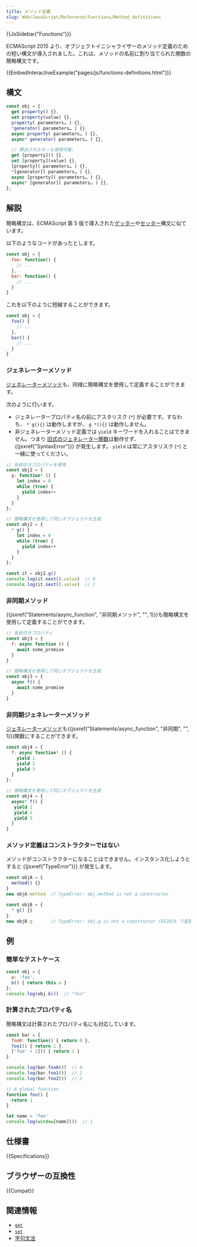 ```yaml
---
title: メソッド定義
slug: Web/JavaScript/Reference/Functions/Method_definitions
---
```

{{JsSidebar("Functions")}}

ECMAScript 2015 より、オブジェクトイニシャライザーのメソッド定義のための短い構文が導入されました。これは、メソッドの名前に割り当てられた関数の簡略構文です。

{{EmbedInteractiveExample("pages/js/functions-definitions.html")}}

## 構文

```js
const obj = {
  get property() {},
  set property(value) {},
  property( parameters… ) {},
  *generator( parameters… ) {},
  async property( parameters… ) {},
  async* generator( parameters… ) {},

  // 算出されたキーも使用可能:
  get [property]() {},
  set [property](value) {},
  [property]( parameters… ) {},
  *[generator]( parameters… ) {},
  async [property]( parameters… ) {},
  async* [generator]( parameters… ) {},
};
```

## 解説

簡略構文は、ECMAScript 第 5 版で導入された[ゲッター](/ja/docs/Web/JavaScript/Reference/Functions/get)や[セッター](/ja/docs/Web/JavaScript/Reference/Functions/set)構文に似ています。

以下のようなコードがあったとします。

```js
const obj = {
  foo: function() {
    // ...
  },
  bar: function() {
    // ...
  }
}
```

これを以下のように短縮することができます。

```js
const obj = {
  foo() {
    // ...
  },
  bar() {
    // ...
  }
}
```

### ジェネレーターメソッド

[ジェネレーターメソッド](/ja/docs/Web/JavaScript/Reference/Statements/function*)も、同様に簡略構文を使用して定義することができます。

次のように行います。

- ジェネレータープロパティ名の前にアスタリスク (`*`) が必要です。すなわち、 `* g(){}` は動作しますが、 `g *(){}` は動作しません。
- 非ジェネレーターメソッド定義では `yield` キーワードを入れることはできません。つまり [旧式のジェネレーター関数](/ja/docs/Web/JavaScript/Reference/Statements/Legacy_generator_function)は動作せず、 {{jsxref("SyntaxError")}} が発生します。 `yield` は常にアスタリスク (`*`) と一緒に使ってください。

```js
// 名前付きプロパティを使用
const obj2 = {
  g: function* () {
    let index = 0
    while (true) {
      yield index++
    }
  }
};

// 簡略構文を使用して同じオブジェクトを生成
const obj2 = {
  * g() {
    let index = 0
    while (true) {
      yield index++
    }
  }
};

const it = obj2.g()
console.log(it.next().value)  // 0
console.log(it.next().value)  // 1
```

### 非同期メソッド

{{jsxref("Statements/async_function", "非同期メソッド", "", 1)}}も簡略構文を使用して定義することができます。

```js
// 名前付きプロパティ
const obj3 = {
  f: async function () {
    await some_promise
  }
}

// 簡略構文を使用して同じオブジェクトを生成
const obj3 = {
  async f() {
    await some_promise
  }
}
```

### 非同期ジェネレーターメソッド

[ジェネレーターメソッド](/ja/docs/Web/JavaScript/Reference/Statements/function*)も{{jsxref("Statements/async_function", "非同期", "", 1)}}関数にすることができます。

```js
const obj4 = {
  f: async function* () {
    yield 1
    yield 2
    yield 3
  }
};

// 簡略構文を使用して同じオブジェクトを生成
const obj4 = {
  async* f() {
   yield 1
   yield 2
   yield 3
  }
}
```

### メソッド定義はコンストラクターではない

メソッドがコンストラクターになることはできません。インスタンス化しようとすると {{jsxref("TypeError")}} が発生します。

```js example-bad
const objA = {
  method() {}
}
new objA.method  // TypeError: obj.method is not a constructor

const objB = {
  * g() {}
}
new objB.g       // TypeError: obj.g is not a constructor (ES2016 で変更)
```

## 例

### 簡単なテストケース

```js
const obj = {
  a: 'foo',
  b() { return this.a }
};
console.log(obj.b())  // "foo"
```

### 計算されたプロパティ名

簡略構文は計算されたプロパティ名にも対応しています。

```js
const bar = {
  foo0: function() { return 0 },
  foo1() { return 1 },
  ['foo' + 2]() { return 2 }
}

console.log(bar.foo0())  // 0
console.log(bar.foo1())  // 1
console.log(bar.foo2())  // 2

// A global function
function foo() {
  return 1
}

let name = 'foo'
console.log(window[name]())  // 1
```

## 仕様書

{{Specifications}}

## ブラウザーの互換性

{{Compat}}

## 関連情報

- [`get`](/ja/docs/Web/JavaScript/Reference/Functions/get)
- [`set`](/ja/docs/Web/JavaScript/Reference/Functions/set)
- [字句文法](/ja/docs/Web/JavaScript/Reference/Lexical_grammar)
